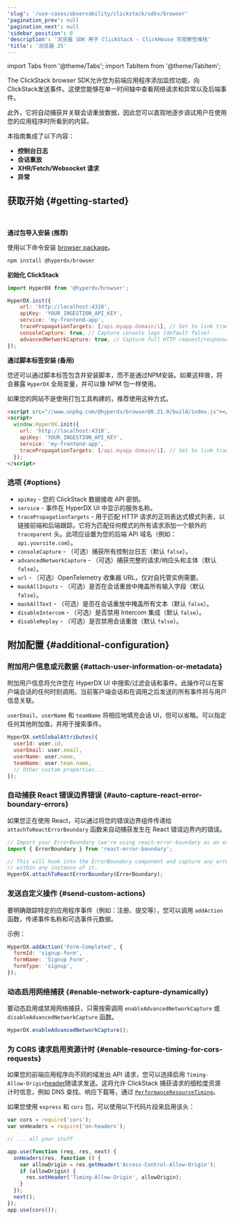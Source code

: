 ```yaml
---
'slug': '/use-cases/observability/clickstack/sdks/browser'
'pagination_prev': null
'pagination_next': null
'sidebar_position': 0
'description': '浏览器 SDK 用于 ClickStack - ClickHouse 可观察性堆栈'
'title': '浏览器 JS'
---
```


import Tabs from '@theme/Tabs';
import TabItem from '@theme/TabItem';

The ClickStack browser SDK允许您为前端应用程序添加监控功能，向ClickStack发送事件。这使您能够在单一时间轴中查看网络请求和异常以及后端事件。

此外，它将自动捕获并关联会话重放数据，因此您可以直观地逐步调试用户在使用您的应用程序时所看到的内容。

本指南集成了以下内容：

- **控制台日志**
- **会话重放**
- **XHR/Fetch/Websocket 请求**
- **异常**

## 获取开始 {#getting-started}

<br/>

<Tabs groupId="install">
<TabItem value="package_import" label="包导入" default>

**通过包导入安装 (推荐)**

使用以下命令安装 [browser package](https://www.npmjs.com/package/@hyperdx/browser)。

```bash
npm install @hyperdx/browser
```

**初始化 ClickStack**

```js
import HyperDX from '@hyperdx/browser';

HyperDX.init({
    url: 'http://localhost:4318',
    apiKey: 'YOUR_INGESTION_API_KEY',
    service: 'my-frontend-app',
    tracePropagationTargets: [/api.myapp.domain/i], // Set to link traces from frontend to backend requests
    consoleCapture: true, // Capture console logs (default false)
    advancedNetworkCapture: true, // Capture full HTTP request/response headers and bodies (default false)
});
```

</TabItem>
<TabItem value="script_tag" label="脚本标签">

**通过脚本标签安装 (备用)**

您还可以通过脚本标签包含并安装脚本，而不是通过NPM安装。如果这样做，将会暴露 `HyperDX` 全局变量，并可以像 NPM 包一样使用。

如果您的网站不是使用打包工具构建的，推荐使用这种方式。

```html
<script src="//www.unpkg.com/@hyperdx/browser@0.21.0/build/index.js"></script>
<script>
  window.HyperDX.init({
    url: 'http://localhost:4318',
    apiKey: 'YOUR_INGESTION_API_KEY',
    service: 'my-frontend-app',
    tracePropagationTargets: [/api.myapp.domain/i], // Set to link traces from frontend to backend requests
  });
</script>
```

</TabItem>
</Tabs>


### 选项 {#options}

- `apiKey` - 您的 ClickStack 数据接收 API 密钥。
- `service` - 事件在 HyperDX UI 中显示的服务名称。
- `tracePropagationTargets` - 用于匹配 HTTP 请求的正则表达式模式列表，以链接前端和后端跟踪，它将为匹配任何模式的所有请求添加一个额外的 `traceparent` 头。此项应设置为您的后端 API 域名（例如：`api.yoursite.com`）。
- `consoleCapture` - （可选）捕获所有控制台日志（默认 `false`）。
- `advancedNetworkCapture` - （可选）捕获完整的请求/响应头和主体（默认 `false`）。
- `url` - （可选）OpenTelemetry 收集器 URL，仅对自托管实例需要。
- `maskAllInputs` - （可选）是否在会话重放中掩盖所有输入字段（默认 `false`）。
- `maskAllText` - （可选）是否在会话重放中掩盖所有文本（默认 `false`）。
- `disableIntercom` - （可选）是否禁用 Intercom 集成（默认 `false`）。
- `disableReplay` - （可选）是否禁用会话重放（默认 `false`）。

## 附加配置 {#additional-configuration}

### 附加用户信息或元数据 {#attach-user-information-or-metadata}

附加用户信息将允许您在 HyperDX UI 中搜索/过滤会话和事件。此操作可以在客户端会话的任何时刻调用。当前客户端会话和在调用之后发送的所有事件将与用户信息关联。

`userEmail`、`userName` 和 `teamName` 将相应地填充会话 UI，但可以省略。可以指定任何其他附加值，并用于搜索事件。

```js
HyperDX.setGlobalAttributes({
  userId: user.id,
  userEmail: user.email,
  userName: user.name,
  teamName: user.team.name,
  // Other custom properties...
});
```

### 自动捕获 React 错误边界错误 {#auto-capture-react-error-boundary-errors}

如果您正在使用 React，可以通过将您的错误边界组件传递给 `attachToReactErrorBoundary` 函数来自动捕获发生在 React 错误边界内的错误。

```js
// Import your ErrorBoundary (we're using react-error-boundary as an example)
import { ErrorBoundary } from 'react-error-boundary';

// This will hook into the ErrorBoundary component and capture any errors that occur
// within any instance of it.
HyperDX.attachToReactErrorBoundary(ErrorBoundary);
```

### 发送自定义操作 {#send-custom-actions}

要明确跟踪特定的应用程序事件（例如：注册、提交等），您可以调用 `addAction` 函数，传递事件名称和可选事件元数据。

示例：

```js
HyperDX.addAction('Form-Completed', {
  formId: 'signup-form',
  formName: 'Signup Form',
  formType: 'signup',
});
```

### 动态启用网络捕获 {#enable-network-capture-dynamically}

要动态启用或禁用网络捕获，只需按需调用 `enableAdvancedNetworkCapture` 或 `disableAdvancedNetworkCapture` 函数。

```js
HyperDX.enableAdvancedNetworkCapture();
```

### 为 CORS 请求启用资源计时 {#enable-resource-timing-for-cors-requests}

如果您的前端应用程序向不同的域发出 API 请求，您可以选择启用 `Timing-Allow-Origin`[header](https://developer.mozilla.org/en-US/docs/Web/HTTP/Headers/Timing-Allow-Origin)随请求发送。这将允许 ClickStack 捕获请求的细粒度资源计时信息，例如 DNS 查找、响应下载等，通过 [`PerformanceResourceTiming`](https://developer.mozilla.org/en-US/docs/Web/API/PerformanceResourceTiming)。

如果您使用 `express` 和 `cors` 包，可以使用以下代码片段来启用该头：

```js
var cors = require('cors');
var onHeaders = require('on-headers');

// ... all your stuff

app.use(function (req, res, next) {
  onHeaders(res, function () {
    var allowOrigin = res.getHeader('Access-Control-Allow-Origin');
    if (allowOrigin) {
      res.setHeader('Timing-Allow-Origin', allowOrigin);
    }
  });
  next();
});
app.use(cors());
```
